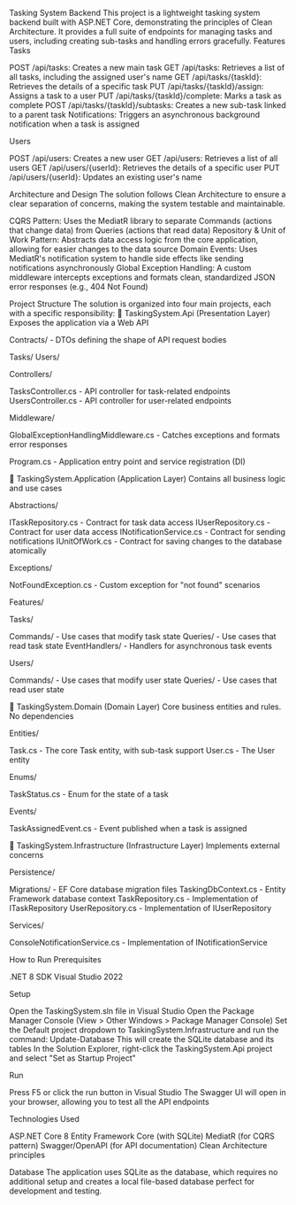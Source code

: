 ﻿Tasking System Backend
This project is a lightweight tasking system backend built with ASP.NET Core, demonstrating the principles of Clean Architecture. It provides a full suite of endpoints for managing tasks and users, including creating sub-tasks and handling errors gracefully.
Features
Tasks

POST /api/tasks: Creates a new main task
GET /api/tasks: Retrieves a list of all tasks, including the assigned user's name
GET /api/tasks/{taskId}: Retrieves the details of a specific task
PUT /api/tasks/{taskId}/assign: Assigns a task to a user
PUT /api/tasks/{taskId}/complete: Marks a task as complete
POST /api/tasks/{taskId}/subtasks: Creates a new sub-task linked to a parent task
Notifications: Triggers an asynchronous background notification when a task is assigned

Users

POST /api/users: Creates a new user
GET /api/users: Retrieves a list of all users
GET /api/users/{userId}: Retrieves the details of a specific user
PUT /api/users/{userId}: Updates an existing user's name

Architecture and Design
The solution follows Clean Architecture to ensure a clear separation of concerns, making the system testable and maintainable.

CQRS Pattern: Uses the MediatR library to separate Commands (actions that change data) from Queries (actions that read data)
Repository & Unit of Work Pattern: Abstracts data access logic from the core application, allowing for easier changes to the data source
Domain Events: Uses MediatR's notification system to handle side effects like sending notifications asynchronously
Global Exception Handling: A custom middleware intercepts exceptions and formats clean, standardized JSON error responses (e.g., 404 Not Found)

Project Structure
The solution is organized into four main projects, each with a specific responsibility:
📁 TaskingSystem.Api (Presentation Layer)
Exposes the application via a Web API

Contracts/ - DTOs defining the shape of API request bodies

Tasks/
Users/


Controllers/

TasksController.cs - API controller for task-related endpoints
UsersController.cs - API controller for user-related endpoints


Middleware/

GlobalExceptionHandlingMiddleware.cs - Catches exceptions and formats error responses


Program.cs - Application entry point and service registration (DI)

📁 TaskingSystem.Application (Application Layer)
Contains all business logic and use cases

Abstractions/

ITaskRepository.cs - Contract for task data access
IUserRepository.cs - Contract for user data access
INotificationService.cs - Contract for sending notifications
IUnitOfWork.cs - Contract for saving changes to the database atomically


Exceptions/

NotFoundException.cs - Custom exception for "not found" scenarios


Features/

Tasks/

Commands/ - Use cases that modify task state
Queries/ - Use cases that read task state
EventHandlers/ - Handlers for asynchronous task events


Users/

Commands/ - Use cases that modify user state
Queries/ - Use cases that read user state





📁 TaskingSystem.Domain (Domain Layer)
Core business entities and rules. No dependencies

Entities/

Task.cs - The core Task entity, with sub-task support
User.cs - The User entity


Enums/

TaskStatus.cs - Enum for the state of a task


Events/

TaskAssignedEvent.cs - Event published when a task is assigned



📁 TaskingSystem.Infrastructure (Infrastructure Layer)
Implements external concerns

Persistence/

Migrations/ - EF Core database migration files
TaskingDbContext.cs - Entity Framework database context
TaskRepository.cs - Implementation of ITaskRepository
UserRepository.cs - Implementation of IUserRepository


Services/

ConsoleNotificationService.cs - Implementation of INotificationService



How to Run
Prerequisites

.NET 8 SDK
Visual Studio 2022

Setup

Open the TaskingSystem.sln file in Visual Studio
Open the Package Manager Console (View > Other Windows > Package Manager Console)
Set the Default project dropdown to TaskingSystem.Infrastructure and run the command:
Update-Database
This will create the SQLite database and its tables
In the Solution Explorer, right-click the TaskingSystem.Api project and select "Set as Startup Project"

Run

Press F5 or click the run button in Visual Studio
The Swagger UI will open in your browser, allowing you to test all the API endpoints

Technologies Used

ASP.NET Core 8
Entity Framework Core (with SQLite)
MediatR (for CQRS pattern)
Swagger/OpenAPI (for API documentation)
Clean Architecture principles

Database
The application uses SQLite as the database, which requires no additional setup and creates a local file-based database perfect for development and testing.